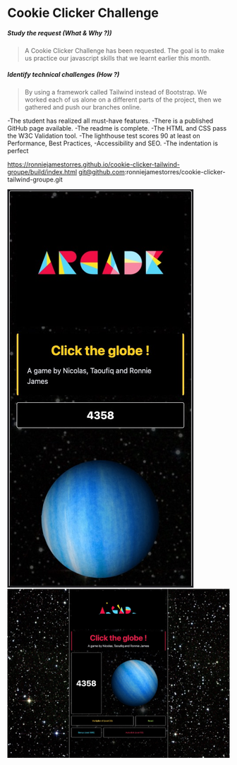 # Cookie Clicker Challenge

##### _Study the request (What & Why ?))_

> A Cookie Clicker Challenge has been requested.
> The goal is to make us practice our javascript skills that we learnt earlier this month.

##### _Identify technical challenges (How ?)_

> By using a framework called Tailwind instead of Bootstrap.
> We worked each of us alone on a different parts of the project, then we gathered and push our branches online.

-The student has realized all must-have features.
-There is a published GitHub page available.
-The readme is complete.
-The HTML and CSS pass the W3C Validation tool.
-The lighthouse test scores 90 at least on Performance, Best Practices, -Accessibility and SEO.
-The indentation is perfect

https://ronniejamestorres.github.io/cookie-clicker-tailwind-groupe/build/index.html
git@github.com:ronniejamestorres/cookie-clicker-tailwind-groupe.git

![Alt text](/img//img1.jpg "Optional title")
![Alt text](/img//img2.jpg "Optional title")
